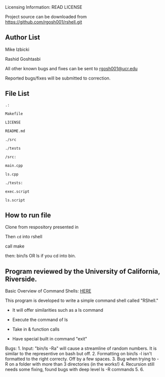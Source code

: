 Licensing Information: READ LICENSE

Project source can be downloaded from https://github.com/rgosh001/rshell.git

Author List
-----------
Mike Izbicki

Rashid Goshtasbi

All other known bugs and fixes can be sent to rgosh001@ucr.edu

Reported bugs/fixes will be submitted to correction.

File List
---------
```
.:

Makefile

LICENSE

README.md

./src

./tests

/src:

main.cpp

ls.cpp

./tests:

exec.script

ls.script
```

How to run file
---------------
Clone from respository presented in

Then `cd` into rshell

call make

then: bin/ls OR ls if you cd into bin.

Program reviewed by the University of California, Riverside.
------------------------------------------------------------
Basic Overview of Command Shells: [HERE](http://linuxgazette.net/111/ramankutty.html)

This program is developed to write a simple command shell called "RShell."

- It will offer similarities such as a ls command

- Execute the command of ls

- Take in & function calls

- Have special built in command "exit"


Bugs:
	1. Input: "bin/ls -Ra" will cause a streamline of random numbers. It is similar to the representive on bash but off.
	2. Formatting on bin/ls -l isn't formatted to the right correcty. Off by a few spaces.
	3. Bug when trying to -R on a folder with more than 3 directories (in the works!)
	4. Recursion still needs some fixing, found bugs with deep level ls -R commands
	5. 
   6.

